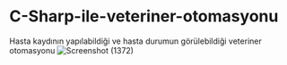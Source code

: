# C-Sharp-ile-veteriner-otomasyonu
Hasta kaydının yapılabildiği ve hasta durumun görülebildiği veteriner otomasyonu
![Screenshot (1372)](https://github.com/ozanyazici9/C-Sharp-ile-veteriner-otomasyonu/assets/72562597/f1f29d50-d4fa-4ed6-b9a4-11c15bcc375c)

